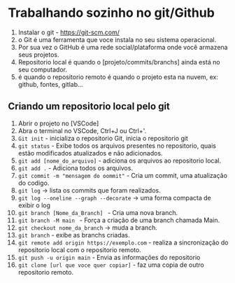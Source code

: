 # Trabalhando sozinho no git/Github

1. Instalar o git - https://git-scm.com/
2. o Git é uma ferramenta que voce instala no seu sistema operacional.
3. Por sua vez o GitHub é uma rede social/plataforma onde você armazena seus projetos.
4. Repositorio local é quando o [projeto/commits/branchs] ainda está no seu computador.
5. é quando o repositorio remoto é quando o projeto esta na nuvem, ex: github, fontes, gitlab...



## Criando um repositorio local pelo git

1. Abrir o projeto no [VSCode]
2. Abra o terminal no VSCode, Ctrl+J ou Ctrl+'.
3. `Git init` - inicializa o repositorio Git, inicia o repositorio git
4. `git status` - Exibe todos os arquivos presentes no repositorio, quais estão modificados atualizados e não adicionados.
5. `git add [nome_do_arquivo]` - adiciona os arquivos ao repositorio local.
6. `git add .` - Adiciona todos os arquivos.
7. `git commit -m "mensagem do oommit"` - Cria um commit, uma atualização do codigo.
8. `git log` -> lista os commits que foram realizados.
9. `git log --oneline --graph --decorate` -> uma forma compacta de exibir o log
10. `git branch [Nome_da_Branch] ` - Cria uma nova branch.
11. `git branch -M main ` - Força a criação de uma branch chamada Main.
12. `git checkout nome_da_branch` -> muda a branch.
13. `git branch` - exibe as branchs criadas.
14. `git remote add origin https://exemplo.com` - realiza a sincronização do repositorio local com o repositorio remoto.
15. `git push -u origin main` - Envia as informações do repositorio
16. `git clone [url que voce quer copiar]` - faz uma copia de outro repositorio remoto.